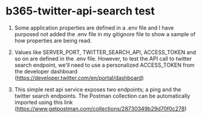 # b365-twitter-api-search test

1. Some application properties are defined in a .env file and I have purposed not added the .env file in my gitignore file to show a sample of how properties are being read.

2. Values like SERVER_PORT, TWITTER_SEARCH_API, ACCESS_TOKEN and so on are defined in the .env file. However, to test the API call to twitter search endpoint, we'll need to use a personalized ACCESS_TOKEN from the developer dashboard (https://developer.twitter.com/en/portal/dashboard)

3. This simple rest api service exposes two endpoints; a ping and the twitter search endpoints. The Postman collection can be automatically imported using this link (https://www.getpostman.com/collections/28730349b29d70f0c278)